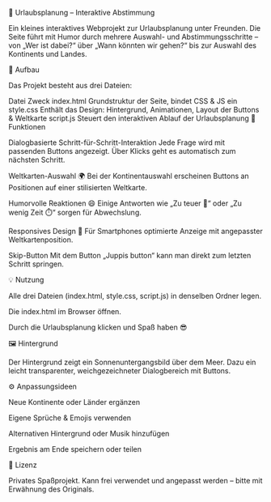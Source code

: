 🌴 Urlaubsplanung – Interaktive Abstimmung

Ein kleines interaktives Webprojekt zur Urlaubsplanung unter Freunden.
Die Seite führt mit Humor durch mehrere Auswahl- und Abstimmungsschritte – von „Wer ist dabei?“ über „Wann könnten wir gehen?“ bis zur Auswahl des Kontinents und Landes.

🧩 Aufbau

Das Projekt besteht aus drei Dateien:

Datei	Zweck
index.html	Grundstruktur der Seite, bindet CSS & JS ein
style.css	Enthält das Design: Hintergrund, Animationen, Layout der Buttons & Weltkarte
script.js	Steuert den interaktiven Ablauf der Urlaubsplanung
🚀 Funktionen

Dialogbasierte Schritt-für-Schritt-Interaktion
Jede Frage wird mit passenden Buttons angezeigt.
Über Klicks geht es automatisch zum nächsten Schritt.

Weltkarten-Auswahl 🌍
Bei der Kontinentauswahl erscheinen Buttons an Positionen auf einer stilisierten Weltkarte.

Humorvolle Reaktionen 😄
Einige Antworten wie „Zu teuer 💸“ oder „Zu wenig Zeit ⏱️“ sorgen für Abwechslung.

Responsives Design 📱
Für Smartphones optimierte Anzeige mit angepasster Weltkartenposition.

Skip-Button
Mit dem Button „Juppis button“ kann man direkt zum letzten Schritt springen.

💡 Nutzung

Alle drei Dateien (index.html, style.css, script.js) in denselben Ordner legen.

Die index.html im Browser öffnen.

Durch die Urlaubsplanung klicken und Spaß haben 😎

🖼️ Hintergrund

Der Hintergrund zeigt ein Sonnenuntergangsbild über dem Meer.
Dazu ein leicht transparenter, weichgezeichneter Dialogbereich mit Buttons.

⚙️ Anpassungsideen

Neue Kontinente oder Länder ergänzen

Eigene Sprüche & Emojis verwenden

Alternativen Hintergrund oder Musik hinzufügen

Ergebnis am Ende speichern oder teilen

📜 Lizenz

Privates Spaßprojekt.
Kann frei verwendet und angepasst werden – bitte mit Erwähnung des Originals.
